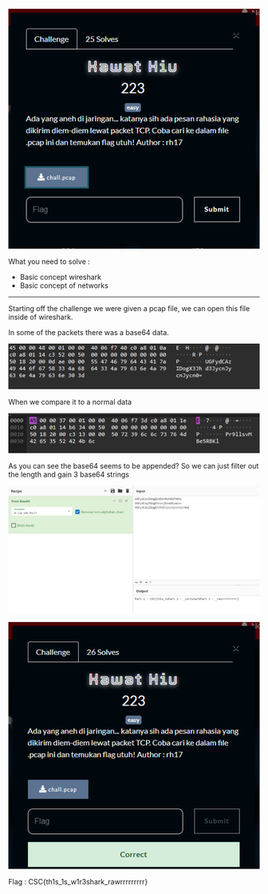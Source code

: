![alt text](image.png)

What you need to solve :
- Basic concept wireshark
- Basic concept of networks

---

Starting off the challenge we were given a pcap file, we can open this file inside of wireshark.

In some of the packets there was a base64 data.

![alt text](image-1.png)

When we compare it to a normal data

![alt text](image-2.png)

As you can see the base64 seems to be appended?
So we can just filter out the length and gain 3 base64 strings

![alt text](image-3.png)

![alt text](image-4.png)

Flag : CSC{th1s_1s_w1r3shark_rawrrrrrrrrr}